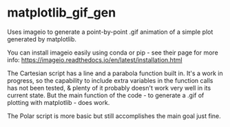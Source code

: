 # matplotlib_gif_gen
Uses imageio to generate a point-by-point .gif animation of a simple plot generated by matplotlib.

You can install imageio easily using conda or pip - see their page for more info: https://imageio.readthedocs.io/en/latest/installation.html

The Cartesian script has a line and a parabola function built in. It's a work in progress, so the capability to include extra variables in the function calls has not been tested, & plenty of it probably doesn't work very well in its current state. But the main function of the code - to generate a .gif of plotting with matplotlib - does work.

The Polar script is more basic but still accomplishes the main goal just fine.
